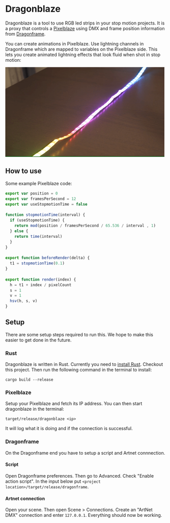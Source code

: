 # Dragonblaze

Dragonblaze is a tool to use RGB led strips in your stop motion projects. It is a proxy that controls a [Pixelblaze](https://www.bhencke.com/pixelblaze) using DMX and frame position information from [Dragonframe](https://www.dragonframe.com).

You can create animations in Pixelblaze. Use lightning channels in Dragonframe which are mapped to variables on the Pixelblaze side. This lets you create animated lightning effects that look fluid when shot in stop motion:

![LED example](docs/example.gif)

## How to use

Some example Pixelblaze code:

```javascript
export var position = 0
export var framesPerSecond = 12
export var useStopmotionTime = false

function stopmotionTime(interval) {
  if (useStopmotionTime) {
    return mod(position / framesPerSecond / 65.536 / interval , 1)
  } else {
    return time(interval)
  }
}

export function beforeRender(delta) {
  t1 = stopmotionTime(0.1)
}

export function render(index) {
  h = t1 + index / pixelCount
  s = 1
  v = 1
  hsv(h, s, v)
}
```

## Setup

There are some setup steps required to run this. We hope to make this easier to get done in the future.

### Rust

Dragonblaze is written in Rust. Currently you need to [install Rust](https://forge.rust-lang.org/infra/other-installation-methods.html#other-ways-to-install-rustup). Checkout this project. Then run the following command in the terminal to install:

```
cargo build --release
```

### Pixelblaze

Setup your Pixelblaze and fetch its IP address. You can then start dragonblaze in the terminal:

```
target/release/dragonblaze <ip>
```

It will log what it is doing and if the connection is successful.

### Dragonframe

On the Dragonframe end you have to setup a script and Artnet
connnection.

#### Script

Open Dragonframe preferences. Then go to Advanced. Check "Enable action script". In the input below put `<project location>/target/release/dragonframe`.

#### Artnet connection

Open your scene. Then open Scene > Connections. Create an "ArtNet DMX" connection and enter `127.0.0.1`. Everything should now be working.
